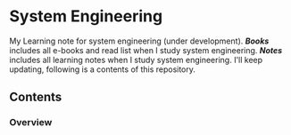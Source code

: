 # System Engineering
My Learning note for system engineering (under development).
***Books*** includes all e-books and read list when I study system engineering.
***Notes*** includes all learning notes when I study system engineering.
I'll keep updating, following is a contents of this repository.

## Contents
### Overview
